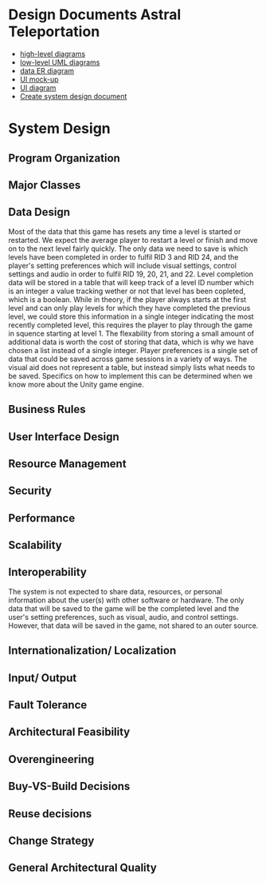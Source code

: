 # Design Documents Astral Teleportation

- [high-level diagrams](https://inserthere.com)
- [low-level UML diagrams](https://inserthere.com)
- [data ER diagram](https://github.com/sounderdisc/POOPproject/blob/main/artifacts/DesignDocuments/ERD.png)
- [UI mock-up](https://drive.google.com/file/d/1dMAj4dYYyvTMJUVLegpz6Mg5TUY13SVJ/view?usp=sharing)
- [UI diagram](https://drive.google.com/file/d/1Eqcxoi1_-u2WgieiP-B5B0fkeOvHUEI7/view?usp=sharing)
- [Create system design document](https://inserthere.com)


# System Design

## Program Organization

## Major Classes

## Data Design
Most of the data that this game has resets any time a level is started or restarted. We expect the average player to restart a level or finish and move on to the next level fairly quickly. The only data we need to save is which levels have been completed in order to fulfil RID 3 and RID 24, and the player's setting preferences which will include visual settings, control settings and audio in order to fulfil RID 19, 20, 21, and 22.
Level completion data will be stored in a table that will keep track of a level ID number which is an integer a value tracking wether or not that level has been copleted, which is a boolean. While in theory, if the player always starts at the first level and can only play levels for which they have completed the previous level, we could store this information in a single integer indicating the most recently completed level, this requires the player to play through the game in squence starting at level 1. The flexability from storing a small amount of additional data is worth the cost of storing that data, which is why we have chosen a list instead of a single integer.
Player preferences is a single set of data that could be saved across game sessions in a variety of ways. The visual aid does not represent a table, but instead simply lists what needs to be saved. Specifics on how to implement this can be determined when we know more about the Unity game engine.

## Business Rules

## User Interface Design

## Resource Management

## Security

## Performance

## Scalability

## Interoperability
The system is not expected to share data, resources, or personal information about the user(s) with other software or hardware. The only data that will be saved to the game 
will be the completed level and the user's setting preferences, such as visual, audio, and control settings. However, that data will be saved in the game, not shared to an 
outer source.

## Internationalization/ Localization

## Input/ Output

## Fault Tolerance

## Architectural Feasibility

## Overengineering

## Buy-VS-Build Decisions

## Reuse decisions

## Change Strategy

## General Architectural Quality
